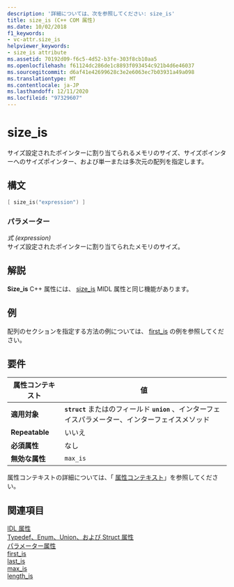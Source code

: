 ```yaml
---
description: '詳細については、次を参照してください: size_is'
title: size_is (C++ COM 属性)
ms.date: 10/02/2018
f1_keywords:
- vc-attr.size_is
helpviewer_keywords:
- size_is attribute
ms.assetid: 70192d09-f6c5-4d52-b3fe-303f8cb10aa5
ms.openlocfilehash: f61124dc286de1c8893f093454c921b4d6e46037
ms.sourcegitcommit: d6af41e42699628c3e2e6063ec7b03931a49a098
ms.translationtype: MT
ms.contentlocale: ja-JP
ms.lasthandoff: 12/11/2020
ms.locfileid: "97329607"
---
```

# <a name="size_is"></a>size_is

サイズ設定されたポインターに割り当てられるメモリのサイズ、サイズポインターへのサイズポインター、および単一または多次元の配列を指定します。

## <a name="syntax"></a>構文

```cpp
[ size_is("expression") ]
```

### <a name="parameters"></a>パラメーター

*式 (expression)*<br/>
サイズ設定されたポインターに割り当てられたメモリのサイズ。

## <a name="remarks"></a>解説

**Size_is** C++ 属性には、 [size_is](/windows/win32/Midl/size-is) MIDL 属性と同じ機能があります。

## <a name="example"></a>例

配列のセクションを指定する方法の例については、 [first_is](first-is.md) の例を参照してください。

## <a name="requirements"></a>要件

| 属性コンテキスト | 値 |
|-|-|
|**適用対象**|**`struct`** またはのフィールド **`union`** 、インターフェイスパラメーター、インターフェイスメソッド|
|**Repeatable**|いいえ|
|**必須属性**|なし|
|**無効な属性**|`max_is`|

属性コンテキストの詳細については、「 [属性コンテキスト](cpp-attributes-com-net.md#contexts)」を参照してください。

## <a name="see-also"></a>関連項目

[IDL 属性](idl-attributes.md)<br/>
[Typedef、Enum、Union、および Struct 属性](typedef-enum-union-and-struct-attributes.md)<br/>
[パラメーター属性](parameter-attributes.md)<br/>
[first_is](first-is.md)<br/>
[last_is](last-is.md)<br/>
[max_is](max-is.md)<br/>
[length_is](length-is.md)
